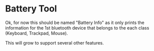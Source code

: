 # Battery Tool

Ok, for now this should be named "Battery Info"
as it only prints the information for the 1st
bluetooth device that belongs to the each
class (Keyboard, Trackpad, Mouse).

This will grow to support several other features.

